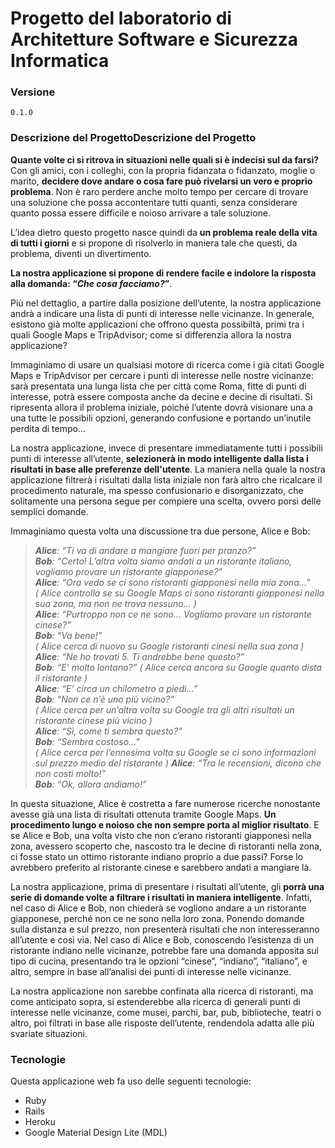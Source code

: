 # Progetto del laboratorio di Architetture Software e Sicurezza Informatica

### Versione
    0.1.0

### Descrizione del ProgettoDescrizione del Progetto

**Quante volte ci si ritrova in situazioni nelle quali si è indecisi sul da farsi?** Con gli amici, con i colleghi, con la propria fidanzata o fidanzato, moglie o marito, **decidere dove andare o cosa fare può rivelarsi un vero e proprio problema**. Non è raro perdere anche molto tempo per cercare di trovare una soluzione che possa accontentare tutti quanti, senza considerare quanto possa essere difficile e noioso arrivare a tale soluzione.

L’idea dietro questo progetto nasce quindi da **un problema reale della vita di tutti i giorni** e si propone di risolverlo in maniera tale che questi, da problema, diventi un divertimento.

**La nostra applicazione si propone di rendere facile e indolore la risposta alla domanda: “_Che cosa facciamo?_”**.

Più nel dettaglio, a partire dalla posizione dell’utente, la nostra applicazione andrà a indicare una lista di punti di interesse nelle vicinanze. In generale, esistono già molte applicazioni che offrono questa possibiltà, primi tra i quali Google Maps e TripAdvisor; come si differenzia allora la nostra applicazione?

Immaginiamo di usare un qualsiasi motore di ricerca come i già citati Google Maps e TripAdvisor per cercare i punti di interesse nelle nostre vicinanze: sarà presentata una lunga lista che per città come Roma, fitte di punti di interesse, potrà essere composta anche da decine e decine di risultati. Si ripresenta allora il problema iniziale, poiché l’utente dovrà visionare una a una tutte le possibili opzioni, generando confusione e portando un’inutile perdita di tempo…

La nostra applicazione, invece di presentare immediatamente tutti i possibili punti di interesse all’utente, **selezionerà in modo intelligente dalla lista i risultati in base alle preferenze dell'utente**. La maniera nella quale la nostra applicazione filtrerà i risultati dalla lista iniziale non farà altro che ricalcare il procedimento naturale, ma spesso confusionario e disorganizzato, che solitamente una persona segue per compiere una scelta, ovvero porsi delle semplici domande.

Immaginiamo questa volta una discussione tra due persone, Alice e Bob:

>_**Alice**:	 “Ti va di andare a mangiare fuori per pranzo?”_    
_**Bob**: 	“Certo! L’altra volta siamo andati a un ristorante italiano, vogliamo provare un ristorante giapponese?”_    
_**Alice**:	 “Ora vedo se ci sono ristoranti giapponesi nella mia zona…”_   
_( Alice controlla se su Google Maps ci sono ristoranti giapponesi nella sua zona, ma non ne trova nessuno... )_     
_**Alice**:	 “Purtroppo non ce ne sono… Vogliamo provare un ristorante cinese?”_    
_**Bob**:	 “Va bene!”_  
_( Alice cerca di nuovo su Google ristoranti cinesi nella sua zona )_  
_**Alice**: 	“Ne ho trovati 5. Ti andrebbe bene questo?”_  
_**Bob**: 	“E’ molto lontano?”_ 
_( Alice cerca ancora su Google quanto dista il ristorante )_  
_**Alice**: 	“E’ circa un chilometro a piedi…”_  
_**Bob**: 	“Non ce n’è uno più vicino?”_  
_( Alice cerca per un’altra volta su Google tra gli altri risultati un ristorante cinese più vicino )_  
_**Alice**:	 “Sì, come ti sembra questo?”_  
_**Bob**: 	“Sembra costoso…”_  
_( Alice cerca per l’ennesima volta su Google se ci sono informazioni sul prezzo medio del ristorante )_
_**Alice**: 	“Tra le recensioni, dicono che non costi molto!”_  
_**Bob**: 	“Ok, allora andiamo!”_

In questa situazione, Alice è costretta a fare numerose ricerche nonostante avesse già una lista di risultati ottenuta tramite Google Maps. **Un procedimento lungo e noioso che non sempre porta al miglior risultato**. E se Alice e Bob, una volta visto che non c’erano ristoranti giapponesi nella zona, avessero scoperto che, nascosto tra le decine di ristoranti nella zona, ci fosse stato un ottimo ristorante indiano proprio a due passi? Forse lo avrebbero preferito al ristorante cinese e sarebbero andati a mangiare là.

La nostra applicazione, prima di presentare i risultati all’utente, gli **porrà una serie di domande volte a filtrare i risultati in maniera intelligente**. Infatti, nel caso di Alice e Bob, non chiederà se vogliono andare a un ristorante giapponese, perché non ce ne sono nella loro zona. Ponendo domande sulla distanza e sul prezzo, non presenterà risultati che non interesseranno all’utente e così via. Nel caso di Alice e Bob, conoscendo l’esistenza di un ristorante indiano nelle vicinanze, potrebbe fare una domanda apposita sul tipo di cucina, presentando tra le opzioni “cinese”, “indiano”, “italiano”, e altro, sempre in base all’analisi dei punti di interesse nelle vicinanze.

La nostra applicazione non sarebbe confinata alla ricerca di ristoranti, ma come anticipato sopra, si estenderebbe alla ricerca di generali punti di interesse nelle vicinanze, come musei, parchi, bar, pub, biblioteche, teatri o altro, poi filtrati in base alle risposte dell’utente, rendendola adatta alle più svariate situazioni.


### Tecnologie

Questa applicazione web fa uso delle seguenti tecnologie:

* Ruby
* Rails
* Heroku
* Google Material Design Lite (MDL)